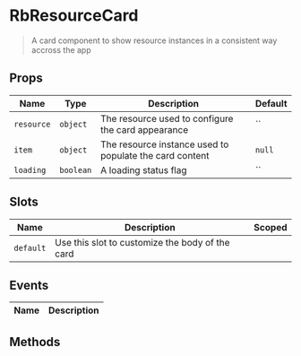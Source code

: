 # RbResourceCard

> A card component to show resource instances in a consistent way accross the app

## Props

| Name | Type | Description | Default |
| ---- | ---- | ----------- | ------- |
| `resource` | `object` | The resource used to configure the card appearance | `` |
| `item` | `object` | The resource instance used to populate the card content | `null` |
| `loading` | `boolean` | A loading status flag | `` |

## Slots

| Name | Description | Scoped |
| ---- | ----------- | ------ |
| `default` | Use this slot to customize the body of the card |  |

## Events

| Name | Description |
| ---- | ----------- |

## Methods
